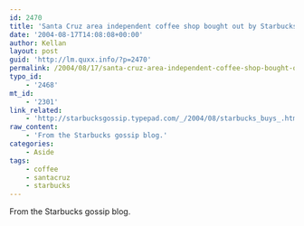 ```yaml
---
id: 2470
title: 'Santa Cruz area independent coffee shop bought out by Starbucks.'
date: '2004-08-17T14:08:08+00:00'
author: Kellan
layout: post
guid: 'http://lm.quxx.info/?p=2470'
permalink: /2004/08/17/santa-cruz-area-independent-coffee-shop-bought-out-by-starbucks/
typo_id:
    - '2468'
mt_id:
    - '2301'
link_related:
    - 'http://starbucksgossip.typepad.com/_/2004/08/starbucks_buys_.html'
raw_content:
    - 'From the Starbucks gossip blog.'
categories:
    - Aside
tags:
    - coffee
    - santacruz
    - starbucks
---
```


From the Starbucks gossip blog.